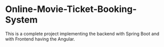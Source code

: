 # Online-Movie-Ticket-Booking-System
This is a complete project implementing the backend with Spring Boot and with Frontend having the Angular.
